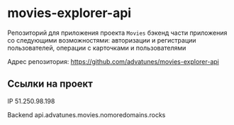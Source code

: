 # movies-explorer-api
Репозиторий для приложения проекта `Movies` бэкенд части приложения со следующими возможностями: авторизации и регистрации пользователей, операции с карточками и пользователями

Адрес репозитория: https://github.com/advatunes/movies-explorer-api

## Ссылки на проект

IP 51.250.98.198

Backend api.advatunes.movies.nomoredomains.rocks
